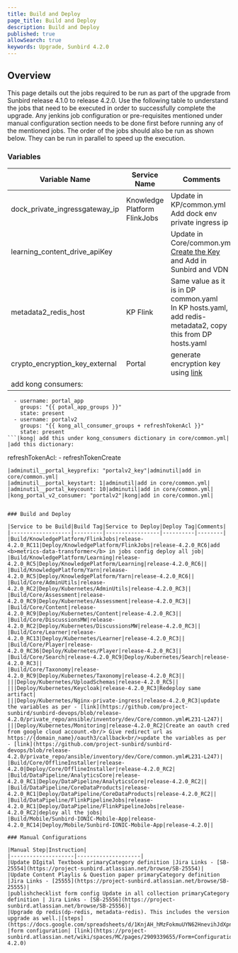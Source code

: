 ```yaml
---
title: Build and Deploy
page_title: Build and Deploy
description: Build and Deploy
published: true
allowSearch: true
keywords: Upgrade, Sunbird 4.2.0
---
```


## Overview

This page details out the jobs required to be run as part of the upgrade from Sunbird release 4.1.0 to release 4.2.0. Use the following table to understand the jobs that need to be executed in order to successfully complete the upgrade. Any jenkins job configuration or pre-requisites mentioned under manual configuration section needs to be done first before running any of the mentioned jobs. The order of the jobs should also be run as shown below. They can be run in parallel to speed up the execution.

### Variables

|Variable Name|Service Name|Comments|
|-------------|------------|--------|
|dock_private_ingressgateway_ip|Knowledge Platform FlinkJobs|Update in KP/common.yml<br/>Add dock env private ingress ip|
|learning_content_drive_apiKey||Update in Core/common.yml<br/>[Create the Key](https://support.google.com/googleapi/answer/6158862?hl=en) and Add in Sunbird and VDN|
|metadata2_redis_host|KP Flink|Same value as it is in DP common.yaml<br/>In KP hosts.yaml, add redis-metadata2, copy this from DP hosts.yaml|
|crypto_encryption_key_external|Portal|generate encryption key using [link](https://www.allkeysgenerator.com/Random/Security-Encryption-Key-Generator.aspx)|
|add kong consumers: <br/>
```  
  - username: portal_app
    groups: "{{ potal_app_groups }}"
    state: present
  - username: portalv2
    groups: "{{ kong_all_consumer_groups + refreshTokenAcl }}"
    state: present
```|kong| add this under kong_consumers dictionary in core/common.yml|
|add this dictionary:
```
  refreshTokenAcl:
    - refreshTokenCreate
```|kong|add in core/common.yml|
|adminutil__portal_keyprefix: "portalv2_key"|adminutil|add in core/common.yml|
|adminutil__portal_keystart: 1|adminutil|add in core/common.yml|
|adminutil__portal_keycount: 10|adminutil|add in core/common.yml|    
|kong_portal_v2_consumer: "portalv2"|kong|add in core/common.yml|


### Build and Deploy

|Service to be Build|Build Tag|Service to Deploy|Deploy Tag|Comments|
|-------------------|---------|-----------------|----------|--------|
|Build/KnowledgePlatform/FlinkJobs|release-4.2.0_RC11|Deploy/KnowledgePlatform/FlinkJobs|release-4.2.0_RC6|add <b>metrics-data-transformer</b> in jobs config deploy all job|
|Build/KnowledgePlatform/Learning|release-4.2.0_RC5|Deploy/KnowledgePlatform/Learning|release-4.2.0_RC6||
|Build/KnowledgePlatform/Yarn|release-4.2.0_RC5|Deploy/KnowledgePlatform/Yarn|release-4.2.0_RC6||
|Build/Core/AdminUtils|release-4.2.0_RC2|Deploy/Kubernetes/AdminUtils|release-4.2.0_RC3||
|Build/Core/Assessment|release-4.2.0_RC9|Deploy/Kubernetes/Assessment|release-4.2.0_RC3||
|Build/Core/Content|release-4.2.0_RC9|Deploy/Kubernetes/Content|release-4.2.0_RC3||
|Build/Core/DiscussionsMW|release-4.2.0_RC2|Deploy/Kubernetes/DiscussionsMW|release-4.2.0_RC3||
|Build/Core/Learner|release-4.2.0_RC13|Deploy/Kubernetes/Learner|release-4.2.0_RC3||
|Build/Core/Player|release-4.2.0_RC36|Deploy/Kubernetes/Player|release-4.2.0_RC3||
|Build/Core/Search|release-4.2.0_RC9|Deploy/Kubernetes/Search|release-4.2.0_RC3||
|Build/Core/Taxonomy|release-4.2.0_RC9|Deploy/Kubernetes/Taxonomy|release-4.2.0_RC3||
|||Deploy/Kubernetes/UploadSchemas|release-4.2.0_RC5||
|||Deploy/Kubernetes/Keycloak|release-4.2.0_RC3|Redeploy same artifact|
|||Deploy/Kubernetes/Nginx-private-ingress|release-4.2.0_RC3|update the variables as per - [link](https://github.com/project-sunbird/sunbird-devops/blob/release-4.2.0/private_repo/ansible/inventory/dev/Core/common.yml#L231-L247)|
|||Deploy/Kubernetes/Monitoring|release-4.2.0_RC2|Create an oauth cred from google cloud account.<br/> Give redirect url as https://{domain_name}/oauth3/callback<br/>update the variables as per - [link](https://github.com/project-sunbird/sunbird-devops/blob/release-4.2.0/private_repo/ansible/inventory/dev/Core/common.yml#L231-L247)|
|Build/Core/OfflineInstaller|release-4.2.0|Deploy/Core/OfflineInstaller|release-4.2.0_RC2|
|Build/DataPipeline/AnalyticsCore|release-4.2.0_RC1|Deploy/DataPipeline/AnalyticsCore|release-4.2.0_RC2||
|Build/DataPipeline/CoreDataProducts|release-4.2.0_RC1|Deploy/DataPipeline/CoreDataProducts|release-4.2.0_RC2||
|Build/DataPipeline/FlinkPipelineJobs|release-4.2.0_RC1|Deploy/DataPipeline/FlinkPipelineJobs|release-4.2.0_RC2|deploy all the jobs|
|Build/Mobile/Sunbird-IONIC-Mobile-App|release-4.2.0_RC14|Deploy/Mobile/Sunbird-IONIC-Mobile-App|release-4.2.0||

### Manual Configurations

|Manual Step|Instruction|
|--------------------|--------------------|
|Update DIgital Textbook primaryCategory definition |Jira Links - [SB-25554](https://project-sunbird.atlassian.net/browse/SB-25554)|
|Update Content Playlis & Question paper primaryCategory definition |Jira Links - [25555](https://project-sunbird.atlassian.net/browse/SB-25555)|
|publishchecklist form config Update in all collection primaryCategory definition | Jira Links - [SB-25556](https://project-sunbird.atlassian.net/browse/SB-25556)|
|Upgrade dp redis(dp-redis, metadata-redis). This includes the version upgrade as well.|[steps](https://docs.google.com/spreadsheets/d/1KnjAH_hMzFokmuUYN62HnevihJdXpnrfUgm_VgAH7AU/edit#gid=344919181)|
|form configuration| [link](https://project-sunbird.atlassian.net/wiki/spaces/MC/pages/2909339655/Form+Configuration+release-4.2.0)
